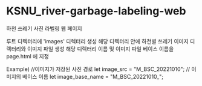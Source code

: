 # KSNU_river-garbage-labeling-web
하천 쓰레기 사진 라벨링 웹 페이지

루트 디렉터리에 'images' 디렉터리 생성
해당 디렉터리 안에 하천별 쓰레기 이미지 디렉터리와 이미지 파일 생성
해당 디렉터리 이름 및 이미지 파일 베이스 이름을 page.html 에 지정

Example)
//이미지가 저장된 사진 경로
let image_src = "M_BSC_20221010";
// 이미지의 베이스 이름
let image_base_name = "M_BSC_20221010_";
